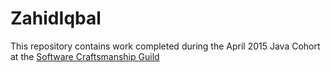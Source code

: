 # ZahidIqbal

This repository contains work completed during the April 2015 Java Cohort at the <a href="http://www.swcguild.com/">Software Craftsmanship Guild</a>
